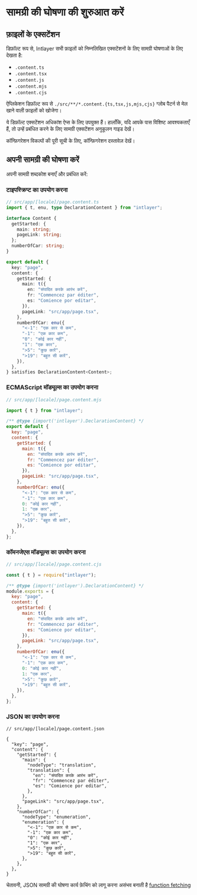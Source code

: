 # सामग्री की घोषणा की शुरुआत करें

## फ़ाइलों के एक्सटेंशन

डिफ़ॉल्ट रूप से, Intlayer सभी फ़ाइलों को निम्नलिखित एक्सटेंशनों के लिए सामग्री घोषणाओं के लिए देखता है:

- `.content.ts`
- `.content.tsx`
- `.content.js`
- `.content.mjs`
- `.content.cjs`

ऐप्लिकेशन डिफ़ॉल्ट रूप से `./src/**/*.content.{ts,tsx,js,mjs,cjs}` ग्लोब पैटर्न से मेल खाने वाली फ़ाइलों को खोजेगा।

ये डिफ़ॉल्ट एक्सटेंशन अधिकांश ऐप्स के लिए उपयुक्त हैं। हालाँकि, यदि आपके पास विशिष्ट आवश्यकताएँ हैं, तो उन्हें प्रबंधित करने के लिए सामग्री एक्सटेंशन अनुकूलन गाइड देखें।

कॉन्फ़िगरेशन विकल्पों की पूरी सूची के लिए, कॉन्फ़िगरेशन दस्तावेज़ देखें।

## अपनी सामग्री की घोषणा करें

अपनी सामग्री शब्दकोश बनाएँ और प्रबंधित करें:

### टाइपस्क्रिप्ट का उपयोग करना

```typescript
// src/app/[locale]/page.content.ts
import { t, enu, type DeclarationContent } from "intlayer";

interface Content {
  getStarted: {
    main: string;
    pageLink: string;
  };
  numberOfCar: string;
}

export default {
  key: "page",
  content: {
    getStarted: {
      main: t({
        en: "संपादित करके आरंभ करें",
        fr: "Commencez par éditer",
        es: "Comience por editar",
      }),
      pageLink: "src/app/page.tsx",
    },
    numberOfCar: enu({
      "<-1": "एक कार से कम",
      "-1": "एक कार कम",
      "0": "कोई कार नहीं",
      "1": "एक कार",
      ">5": "कुछ कारें",
      ">19": "बहुत सी कारें",
    }),
  },
} satisfies DeclarationContent<Content>;
```

### ECMAScript मॉड्यूल्स का उपयोग करना

```javascript
// src/app/[locale]/page.content.mjs

import { t } from "intlayer";

/** @type {import('intlayer').DeclarationContent} */
export default {
  key: "page",
  content: {
    getStarted: {
      main: t({
        en: "संपादित करके आरंभ करें",
        fr: "Commencez par éditer",
        es: "Comience por editar",
      }),
      pageLink: "src/app/page.tsx",
    },
    numberOfCar: enu({
      "<-1": "एक कार से कम",
      "-1": "एक कार कम",
      0: "कोई कार नहीं",
      1: "एक कार",
      ">5": "कुछ कारें",
      ">19": "बहुत सी कारें",
    }),
  },
};
```

### कॉमनजेएस मॉड्यूल्स का उपयोग करना

```javascript
// src/app/[locale]/page.content.cjs

const { t } = require("intlayer");

/** @type {import('intlayer').DeclarationContent} */
module.exports = {
  key: "page",
  content: {
    getStarted: {
      main: t({
        en: "संपादित करके आरंभ करें",
        fr: "Commencez par éditer",
        es: "Comience por editar",
      }),
      pageLink: "src/app/page.tsx",
    },
    numberOfCar: enu({
      "<-1": "एक कार से कम",
      "-1": "एक कार कम",
      0: "कोई कार नहीं",
      1: "एक कार",
      ">5": "कुछ कारें",
      ">19": "बहुत सी कारें",
    }),
  },
};
```

### JSON का उपयोग करना

```json5
// src/app/[locale]/page.content.json

{
  "key": "page",
  "content": {
    "getStarted": {
      "main": {
        "nodeType": "translation",
        "translation": {
          "en": "संपादित करके आरंभ करें",
          "fr": "Commencez par éditer",
          "es": "Comience por editar",
        },
      },
      "pageLink": "src/app/page.tsx",
    },
    "numberOfCar": {
      "nodeType": "enumeration",
      "enumeration": {
        "<-1": "एक कार से कम",
        "-1": "एक कार कम",
        "0": "कोई कार नहीं",
        "1": "एक कार",
        ">5": "कुछ कारें",
        ">19": "बहुत सी कारें",
      },
    },
  },
}
```

चेतावनी, JSON सामग्री की घोषणा कार्य फ़ेचिंग को लागू करना असंभव बनाती है [function fetching](https://github.com/aymericzip/intlayer/blob/main/docs/hi/content_declaration/function_fetching.md)
